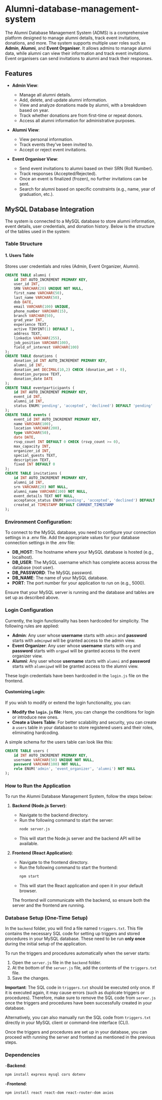 # Alumni-database-management-system
The Alumni Database Management System (ADMS) is a comprehensive platform designed to manage alumni details, track event invitations, donations, and more. The system supports multiple user roles such as **Admin**, **Alumni**, and **Event Organiser**. It allows admins to manage alumni data, while alumni can view their information and track event invitations. Event organisers can send invitations to alumni and track their responses.

## Features

- **Admin View**:
  - Manage all alumni details.
  - Add, delete, and update alumni information.
  - View and analyze donations made by alumni, with a breakdown based on year.
  - Track whether donations are from first-time or repeat donors.
  - Access all alumni information for administrative purposes.

- **Alumni View**:
  - View personal information.
  - Track events they’ve been invited to.
  - Accept or reject event invitations.

- **Event Organiser View**:
  - Send event invitations to alumni based on their SRN (Roll Number).
  - Track responses (Accepted/Rejected).
  - Once an event is finalized (frozen), no further invitations can be sent.
  - Search for alumni based on specific constraints (e.g., name, year of graduation, etc.).

## MySQL Database Integration
The system is connected to a MySQL database to store alumni information, event details, user credentials, and donation history. Below is the structure of the tables used in the system:

### Table Structure

#### 1. **Users Table**
Stores user credentials and roles (Admin, Event Organizer, Alumni).
```sql
CREATE TABLE alumni (
    id INT AUTO_INCREMENT PRIMARY KEY,
    user_id INT,
    SRN VARCHAR(20) UNIQUE NOT NULL,
    first_name VARCHAR(50),
    last_name VARCHAR(50),
    dob DATE,
    email VARCHAR(100) UNIQUE,
    phone_number VARCHAR(15),
    branch VARCHAR(50),
    grad_year INT,
    experience TEXT,
    active TINYINT(1) DEFAULT 1,
    address TEXT,
    linkedin VARCHAR(255),
    job_position VARCHAR(100),
    field_of_interest VARCHAR(100)
);
CREATE TABLE donations (
    donation_id INT AUTO_INCREMENT PRIMARY KEY,
    alumni_id INT,
    donation_amt DECIMAL(10,2) CHECK (donation_amt > 0),
    donation_purpose TEXT,
    donation_date DATE
);
CREATE TABLE eventparticipants (
    id INT AUTO_INCREMENT PRIMARY KEY,
    event_id INT,
    alumni_id INT,
    status ENUM('pending', 'accepted', 'declined') DEFAULT 'pending'
);
CREATE TABLE events (
    event_id INT AUTO_INCREMENT PRIMARY KEY,
    name VARCHAR(100),
    location VARCHAR(200),
    type VARCHAR(50),
    date DATE,
    rsvp_count INT DEFAULT 0 CHECK (rsvp_count >= 0),
    max_capacity INT,
    organizer_id INT,
    special_guests TEXT,
    description TEXT,
    fixed INT DEFAULT 0
);
CREATE TABLE invitations (
    id INT AUTO_INCREMENT PRIMARY KEY,
    alumni_id INT,
    srn VARCHAR(20) NOT NULL,
    alumni_name VARCHAR(100) NOT NULL,
    event_details TEXT NOT NULL,
    acceptance_status ENUM('pending', 'accepted', 'declined') DEFAULT 'pending',
    created_at TIMESTAMP DEFAULT CURRENT_TIMESTAMP
);
```

### Environment Configuration:
To connect to the MySQL database, you need to configure your connection settings in a .env file.
Add the appropriate values for your database connection settings in the .env file:

- **DB_HOST**: The hostname where your MySQL database is hosted (e.g., localhost).
- **DB_USER**: The MySQL username which has complete access across the database (root user).
- **DB_PASSWORD**: The MySQL password.
- **DB_NAME**: The name of your MySQL database.
-  **PORT**: The port number for your application to run on (e.g., 5000).

Ensure that your MySQL server is running and the database and tables are set up as described above.

### Login Configuration

Currently, the login functionality has been hardcoded for simplicity. The following rules are applied:

- **Admin**: Any user whose **username** starts with `admin` and **password** starts with `adminpwd` will be granted access to the admin view.
- **Event Organizer**: Any user whose **username** starts with `org` and **password** starts with `orgpwd` will be granted access to the event organizer view.
- **Alumni**: Any user whose **username** starts with `alumni` and **password** starts with `alumnipwd` will be granted access to the alumni view.

These login credentials have been hardcoded in the `login.js` file on the frontend.

#### Customizing Login:

If you wish to modify or extend the login functionality, you can:
- **Modify the `login.js` file**: Here, you can change the conditions for login or introduce new ones.
- **Create a Users Table**: For better scalability and security, you can create a `users` table in your database to store registered users and their roles, eliminating hardcoding.

A simple schema for the users table can look like this:

```sql
CREATE TABLE users (
    id INT AUTO_INCREMENT PRIMARY KEY,
    username VARCHAR(50) UNIQUE NOT NULL,
    password VARCHAR(100) NOT NULL,
    role ENUM('admin', 'event_organizer', 'alumni') NOT NULL
);
```

### How to Run the Application

To run the Alumni Database Management System, follow the steps below:

1. **Backend (Node.js Server)**:
   - Navigate to the backend directory.
   - Run the following command to start the server:
     ```bash
     node server.js
     ```
   - This will start the Node.js server and the backend API will be available.

2. **Frontend (React Application)**:
   - Navigate to the frontend directory.
   - Run the following command to start the frontend:
     ```bash
     npm start
     ```
   - This will start the React application and open it in your default browser.
   
   The frontend will communicate with the backend, so ensure both the server and the frontend are running.

### Database Setup (One-Time Setup)

In the `backend` folder, you will find a file named `triggers.txt`. This file contains the necessary SQL code for setting up triggers and stored procedures in your MySQL database. These need to be run **only once** during the initial setup of the application.

To run the triggers and procedures automatically when the server starts:

1. Open the `server.js` file in the `backend` folder.
2. At the bottom of the `server.js` file, add the contents of the `triggers.txt` file.
3. Save the changes.

**Important**: The SQL code in `triggers.txt` should be executed only once. If it is executed again, it may cause errors (such as duplicate triggers or procedures). Therefore, make sure to remove the SQL code from `server.js` once the triggers and procedures have been successfully created in your database.

Alternatively, you can also manually run the SQL code from `triggers.txt` directly in your MySQL client or command-line interface (CLI).

Once the triggers and procedures are set up in your database, you can proceed with running the server and frontend as mentioned in the previous steps.

### Dependencies
-**Backend**: 
```bash
npm install express mysql cors dotenv
```
-**Frontend**:
```bash
npm install react react-dom react-router-dom axios
```



